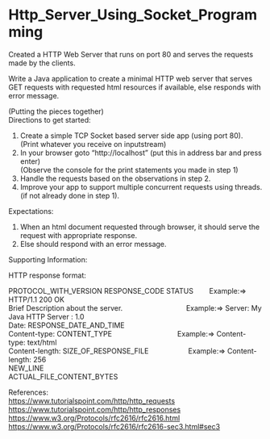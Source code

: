 # Http_Server_Using_Socket_Programming<br/>
Created a HTTP Web Server that runs on port 80 and serves the requests made by the clients.<br/>

Write a Java application to create a minimal HTTP web server that serves GET requests with requested html resources if available, else responds with error message.<br/>

(Putting the pieces together)<br/>
Directions to get started: <br/>
1.	Create a simple TCP Socket  based server side app (using port 80). <br/>
		(Print whatever you receive on inputstream)<br/>
2.	In your browser goto “http://localhost” (put this in address bar and press enter)<br/>
		(Observe the console for the print statements you made in step 1)<br/>
3.	Handle the requests based on the observations in step 2.<br/>
4.	Improve your app to support multiple concurrent requests using threads. (if not already  done in step 1).<br/>

Expectations:<br/>
1.	When an html document requested through browser, it should  serve the request with appropriate response.<br/>
2.	Else should respond with an error message.<br/>


Supporting Information:<br/>

HTTP response format:<br/>

PROTOCOL_WITH_VERSION RESPONSE_CODE STATUS   &nbsp;&nbsp;&nbsp;&nbsp;&nbsp;&nbsp;      Example:=>    HTTP/1.1 200 OK<br/>
Brief Description about the server.            &nbsp;&nbsp;&nbsp;&nbsp;&nbsp;&nbsp;&nbsp;&nbsp;&nbsp;&nbsp;&nbsp;&nbsp;&nbsp;&nbsp;&nbsp;&nbsp;&nbsp;&nbsp;&nbsp;&nbsp;&nbsp;&nbsp;&nbsp;&nbsp;&nbsp;&nbsp;&nbsp;&nbsp;&nbsp;&nbsp;          Example:=>    Server: My Java HTTP Server : 1.0<br/>
Date: RESPONSE_DATE_AND_TIME		  <br/>
Content-type: CONTENT_TYPE				  &nbsp;&nbsp;&nbsp;&nbsp;&nbsp;&nbsp;&nbsp;&nbsp;&nbsp;&nbsp;&nbsp;&nbsp;&nbsp;&nbsp;&nbsp;&nbsp;&nbsp;&nbsp;&nbsp;&nbsp;&nbsp;&nbsp;&nbsp;&nbsp; &nbsp;&nbsp;&nbsp;&nbsp;&nbsp;&nbsp;  Example:=>    Content-type: text/html<br/>
Content-length: SIZE_OF_RESPONSE_FILE		&nbsp;&nbsp;&nbsp;&nbsp;&nbsp;&nbsp;&nbsp;&nbsp;&nbsp;&nbsp;&nbsp;&nbsp;&nbsp;&nbsp;&nbsp;&nbsp;&nbsp;&nbsp;     Example:=>    Content-length: 256<br/>
NEW_LINE<br/>
ACTUAL_FILE_CONTENT_BYTES<br/>

References: <br/>
https://www.tutorialspoint.com/http/http_requests <br/>
https://www.tutorialspoint.com/http/http_responses <br/>
https://www.w3.org/Protocols/rfc2616/rfc2616.html <br/>
https://www.w3.org/Protocols/rfc2616/rfc2616-sec3.html#sec3

